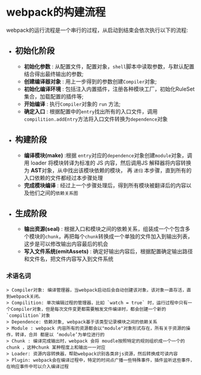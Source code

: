 # webpack的构建流程
webpack的运行流程是一个串行的过程，从启动到结束会依次执行以下的流程:
- ## 初始化阶段
  - **初始化参数** : 从配置文件，配置对象，`shell`脚本中读取参数，与默认配置结合得出最终输出的参数;
  - **创建编译器对象** : 用上一步得到的参数创建`Compiler`对象;
  - **初始化编译环境** : 包括注入内置插件，注册各种模块工厂，初始化RuleSet集合，加载配置的插件等;
  - **开始编译** : 执行`Compiler`对象的 `run` 方法;
  - **确定入口** : 根据配置中的`entry`找出所有的入口文件，调用`compilition.addEntry`方法将入口文件转换为`dependence`对象
- ## 构建阶段
  - **编译模块(make)** :根据 `entry`对应的`dependence`对象创建`module`对象，调用 loader 将模块转译为标准的 JS 内容，然后调用JS 解释器将内容转换为 **AST**对象，从中找出该模块依赖的模块， 再 `递归` 本步骤，直到所有的入口依赖的文件都经过本步骤处理
  - **完成模块编译** : 经过上一个步骤处理后，得到所有模块被翻译后的内容以及他们之间的`依赖关系图`
- ## 生成阶段
  - **输出资源(seal)** : 根据入口和模块之间的依赖关系，组装成一个个包含多个模块的`chunk`，再把每个`chunk`转换成一个单独的文件加入到输出列表，这步是可以修改输出内容最后的机会
  - **写入文件系统(emitAssets)** : 确定好输出内容后，根据配置确定输出路径和文件名，把文件内容写入到文件系统

### 术语名词  
    > Compiler对象: 编译管理器，当webpack启动后会自动创建该对象，该对象一直存活，直到webpack关闭。  
    > Compilition: 单次编辑过程的管理器，比如 `watch = true` 时，运行过程中只有一个Compiler对象，但是每次文件变更都需要触发文件编译时，都会创建一个新的 `compilition`对象
    > Dependence: 依赖对象, webpack基于该类型记录模块之间的依赖关系
    > Module : webpack 内容所有的资源都会以"module"对象形式存在，所有关于资源的操作，转译，合并 都是以 ‘module’为单位进行的
    > Chunk : 编译完成输出时，webpack 会将 moudle按照特定的规则组织成一个一个的chunk ，这种chunk 某种程度上和输出一一对应
    > Loader: 资源内容转换器，帮助webpack识别各类非js资源，然后转换成可读内容
    > Plugin: webpack会在编译过程中，特定的时间点广播一些特殊事件，插件监听这些事件，在响应事件中可以介入编译过程